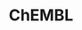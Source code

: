---
layout: default
bigquery: https://console.cloud.google.com/bigquery?p=patents-public-data&d=ebi_chembl&page=dataset
citation: '"The ChEMBL database in 2017." Anna Gaulton, Anne Hersey, Michał Nowotka,
  A Patrícia Bento, Jon Chambers, David Mendez, Prudence Mutowo, Francis Atkinson,
  Louisa J Bellis, Elena Cibrián-Uhalte, Mark Davies, Nathan Dedman, Anneli Karlsson,
  María Paula Magariños, John P Overington, George Papadatos, Ines Smit, Andrew R
  Leach Nucleic acids Research (2017) 45 (Database Issue), D945-D954'
contributors: European Bioinformatics Institute
cost: None
description: ChEMBL Data is a manually curated database of small molecules used in
  drug discovery, including information about existing patented drugs.
documentation: 'schema: https://www.ebi.ac.uk/chembl/db_schema


  '
last_edit: 04/11/2022, 17:50:16
location: https://console.cloud.google.com/marketplace/product/google_patents_public_datasets/chembl
maintained_by: EMBL-EBI, an outstation of European Molecular Biology Laboratory
related_publications: '

  ChEMBL: towards direct deposition of bioassay data.


  Mendez D, Gaulton A, Bento AP, Chambers J, De Veij M, Félix E, Magariños MP, Mosquera
  JF, Mutowo P, Nowotka M, Gordillo-Marañón M, Hunter F, Junco L, Mugumbate G, Rodriguez-Lopez
  M, Atkinson F, Bosc N, Radoux CJ, Segura-Cabrera A, Hersey A, Leach AR.


  — Nucleic Acids Res. 2019; 47(D1):D930-D940. doi: 10.1093/nar/gky1075

  '
schema_fields:
- binding_site_comment
- warning_class
- set_name
- doc_type
- variant_id
- molecular_species
- warnref_id
- entity_id
- rtb
- withdrawn_reason
- met_id
- l7
- cell_name
- delist_flag
- l4
- molregno
- l3
- parameter_value
- who_extra
- type
- curated_by
- biocomp_id
- bao_format
- level1
- journal
- stat
- l1
- sitecomp_id
- potential_duplicate
- targcomp_id
- assay_source
- route
- patent_expire_date
- met_comment
- smarts
- trade_name
- parent_id
- parent_type
- hbd
- domain_type
- enzyme_tid
- level1_description
- psa
- cidx
- last_page
- efo_id
- target_mapping
- mol_hrac_id
- nda_type
- compound_key
- major_class
- assay_desc
- domain_description
- standard_value
- assay_cell_type
- volume
- availability_type
- active_molregno
- action_type
- definition
- acd_logp
- normal_range_max
- company
- first_page
- result_flag
- mc_target_name
- relationship
- qed_weighted
- inorganic_flag
- standard_inchi
- predbind_id
- stem
- mw_freebase
- protein_class_synonym
- topical
- atc_code
- downgraded
- chebi_par_id
- drug_substance_flag
- organism
- component_synonym
- helm_notation
- hrac_class_id
- source
- prodrug
- published_units
- alogp
- src_id
- level3
- enzyme_name
- compound_name
- ddd_admr
- active_ingredient
- job_id
- assay_category
- bei
- usan_stem_definition
- cx_most_bpka
- related_tid
- direct_interaction
- withdrawn_flag
- log_id
- toid
- first_approval
- drug_product_flag
- src_short_name
- label
- pchembl_value
- comp_class_id
- acd_most_bpka
- met_conversion
- alert_name
- polymer_flag
- irac_class_id
- pathway_id
- standard_upper_value
- orig_description
- drugind_id
- mesh_heading
- standard_type
- published_type
- assay_organism
- withdrawn_year
- ddd_value
- assay_test_type
- usan_substem
- full_molformula
- ref_type
- class_level
- entity_type
- assay_param_id
- domain_id
- indref_id
- as_id
- clo_id
- ap_id
- disease_efficacy
- rgid
- domain_name
- max_phase
- uo_units
- parent_molregno
- relationship_type
- db_source
- title
- class_type
- irac_code
- annotation
- priority
- bao_id
- issue
- ingredient
- abstract
- idx
- num_alerts
- usan_year
- l8
- level2
- authors
- le
- text_value
- curation_comment
- cell_source_tissue
- accession
- activity_count
- ridx
- short_name
- approval_date
- ddd_units
- aromatic_rings
- first_in_class
- strength
- comp_go_id
- res_stem_id
- parenteral
- usan_stem_id
- published_relation
- component_id
- mecref_id
- cl_lincs_id
- bao_endpoint
- record_id
- formulation_id
- synonyms
- src_assay_id
- cx_most_apka
- mec_id
- path
- site_residues
- warning_year
- target_desc
- ddd_comment
- acd_most_apka
- mutation
- withdrawn_class
- drug_record_id
- level2_description
- hba_lipinski
- warning_country
- tax_id
- dosed_ingredient
- warning_description
- hrac_code
- confidence
- patent_no
- mechanism_comment
- molecule_type
- relation
- tbl
- year
- assay_type
- updated_on
- assay_tissue
- doi
- frac_class_id
- mc_target_accession
- ref_url
- last_active
- structure_type
- level3_description
- molfile
- hba
- parameter_type
- cell_source_organism
- protclasssyn_id
- country
- assay_strain
- molecular_mechanism
- cx_logd
- therapeutic_flag
- homologue
- chirality
- sei
- frac_code
- efo_term
- tid_fixed
- full_mwt
- assay_id
- target_type
- selectivity_comment
- status
- canonical_smiles
- start_position
- ass_cls_map_id
- metabolite_record_id
- prediction_method
- data_validity_comment
- component_type
- ref_id
- db_version
- mc_target_type
- isoform
- published_value
- level4_description
- co_stem_id
- stem_class
- updated_by
- prod_pat_id
- end_position
- version
- go_id
- dosage_form
- mechanism_of_action
- warning_id
- patent_id
- assay_subcellular_fraction
- assay_class_id
- src_compound_id
- protein_class_id
- warning_type
- l6
- cell_source_tax_id
- value
- alert_id
- species_group_flag
- pref_name
- syn_type
- sequence_md5sum
- uberon_id
- num_lipinski_ro5_violations
- cpd_str_alert_id
- heavy_atoms
- normal_range_min
- ro3_pass
- mc_tax_id
- standard_relation
- assay_tax_id
- compd_id
- activity_comment
- compsyn_id
- publication_number
- sequence
- max_phase_for_ind
- name
- tissue_id
- mesh_id
- smid
- pubmed_id
- comments
- std_act_id
- standard_flag
- ad_type
- chembl_id
- description
- natural_product
- substrate_record_id
- num_ro5_violations
- who_name
- cell_ontology_id
- protein_class_desc
- parent_go_id
- l2
- aspect
- product_id
- alert_set_id
- creation_date
- units
- site_name
- qudt_units
- mc_organism
- mol_atc_id
- hbd_lipinski
- l5
- cx_logp
- standard_units
- metref_id
- bto_id
- subgroup
- cellosaurus_id
- applicant_full_name
- molsyn_id
- mw_monoisotopic
- aidx
- mol_irac_id
- previous_company
- cell_description
- level4
- relationship_desc
- submission_date
- acd_logd
- oral
- caloha_id
- activity_id
- upper_value
- actsm_id
- lle
- research_stem
- patent_use_code
- usan_stem
- withdrawn_country
- targrel_id
- site_id
- level5
- indication_class
- black_box_warning
- src_description
- confidence_score
- standard_inchi_key
- innovator_company
- standard_text_value
- source_domain_id
- pathway_key
- mol_frac_id
- tid
- cell_id
- oc_id
- doc_id
- ddd_id
shortname: chembl
tags:
- biotechnology
- health
- chemical
- bioinformatics
- medical
terms_of_use: CC BY-SA 3.0
title: ChEMBL
uuid: e232a192-965c-4ec9-904c-155b6dfe56c5
---